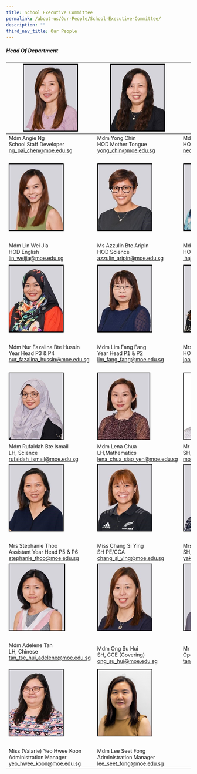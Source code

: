 ```yaml
---
title: School Executive Committee
permalink: /about-us/Our-People/School-Executive-Committee/
description: ""
third_nav_title: Our People
---
```

##### Head Of Department

|<img style="width:146px; height:180px; border:2px double black" src="/images/About%20Us/Our%20People/School%20Exec%20Committee/S1.jpg"> | <img style="border:2px double black; width:146px; height:180px" src="/images/About%20Us/Our%20People/School%20Exec%20Committee/S2.jpg">|<img style="border:2px double black;  width:145px; height:180px;" src="/images/About%20Us/Our%20People/School%20Exec%20Committee/S3.jpg"> |
| -------- | -------- | -------- |
| Mdm Angie Ng<br> School Staff Developer <br><a href="mailto:ng_pai_chen" target="_blank">ng_pai_chen@moe.edu.sg </a>| Mdm Yong Chin <br> HOD Mother Tongue<br><a href="mailto:yong_chin@moe.edu.sg" target="_blank">yong_chin@moe.edu.sg</a> | Mdm Neo Bee Leng<br> HOD Mathematics <br><a href="mailto:neo_bee_leng@moe.edu.sg" target="_blank"> neo_bee_leng@moe.edu.sg </a>| 
|  |  |  |
| <img style="border:2px double black; width:146px; height:180px" src="/images/About%20Us/Our%20People/School%20Exec%20Committee/S4.jpg"> | <img style="border:2px double black; width:146px; height:180px;" src="/images/About%20Us/Our%20People/School%20Exec%20Committee/S5.jpg"> | <img style="border:2px double black; width:146px; height:180px;" src="/images/About%20Us/Our%20People/School%20Exec%20Committee/S7.jpg"> |
|  |  |  |
|  Mdm Lin Wei Jia <br> HOD English <br><a href="mailto:lin_weijia@moe.edu.sg" target="_blank">lin_weijia@moe.edu.sg</a> |  Ms Azzulin Bte Aripin <br> HOD Science <br><a href="mailto:azzulin_aripin@moe.edu.sg" target="_blank"> azzulin_aripin@moe.edu.sg</a>| Mdm Hajerah Beevi<br> HOD Student Management <br><a href="mailto:hajerah_beevi_kutus@moe.edu.sg" target="_blank"> hajerah_beevi_kutus@moe.edu.sg</a> |
| | |
| <img style="border:2px double black; width:146px; height:180px;" src="/images/About%20Us/Our%20People/School%20Exec%20Committee/S8.jpg"> | <img style="border:2px double black; width:146px; height:180px;" src="/images/About%20Us/Our%20People/School%20Exec%20Committee/S9.jpg"> | <img style="border:2px double black; width:146px; height:180px;" src="/images/About%20Us/Our%20People/School%20Exec%20Committee/S10.jpg"> |
|  |  |  |
| Mdm Nur Fazalina Bte Hussin <br> Year Head P3 & P4 <br><a href="mailto:nur_fazalina_hussin@moe.edu.sg" target="_blank">nur_fazalina_hussin@moe.edu.sg </a>|  Mdm Lim Fang Fang <br> Year Head P1 & P2 <br><a href="mailto:lim_fang_fang@moe.edu.sg" target="_blank">lim_fang_fang@moe.edu.sg</a> | Mrs Joanna Wong<br> HOD PE & CCA <br><a href="mailto:joanna_teo_wei-jin@moe.edu.sg " target="_blank">joanna_teo_wei-jin@moe.edu.sg</a>
|  |  |  |
| <img style="border:2px double black; width:146px; height:180px;" src="/images/About%20Us/Our%20People/School%20Exec%20Committee/S11.jpg"> | <img style="border:2px double black; width:140px; height:180px" src="/images/About%20Us/Our%20People/School%20Exec%20Committee/S12.jpg"> | <img style="border:2px double black; width:146px; height:180px;" src="/images/About%20Us/Our%20People/School%20Exec%20Committee/S13.jpg"> |
|  Mdm Rufaidah Bte Ismail <br> LH, Science <br> <a href="mailto:rufaidah_ismail@moe.edu.sg" target="_blank">rufaidah_ismail@moe.edu.sg </a>| Mdm Lena Chua <br> LH,Mathematics <a href="mailto:lena_chua_siao_yen@moe.edu.sg" target="_blank">lena_chua_siao_yen@moe.edu.sg</a> | Mr Mohd Fazlee Bin Sabari <br> SH, English <br><a href="mailto:mohamed_fazlee_sabari@moe.edu.sg" target="_blank">mohamed_fazlee_sabari@moe.edu.sg</a>
| <img style="border:2px double black; width:146px; height:180px;" src="/images/About%20Us/Our%20People/School%20Exec%20Committee/S14.jpg"> | <img style="border:2px double black;  width:146px; height:180px;" src="/images/About%20Us/Our%20People/School%20Exec%20Committee/S15.jpg"> | <img style="border:2px double black; width:155px; height:180px;" src="/images/About%20Us/Our%20People/School%20Exec%20Committee/S16.jpg"> |
|  |  |  |
| Mrs Stephanie Thoo <br> Assistant Year Head P5 & P6 <br><a href="mailto:stephanie_thoo@moe.edu.sg" target="_blank"> stephanie_thoo@moe.edu.sg </a>| Miss Chang Si Ying <br> SH PE/CCA <br><a href="mailto:chang_si_ying@moe.edu.sg" target="_blank">chang_si_ying@moe.edu.sg </a>| Mrs Seetoh-Yak Hui Hwa <br> SH, ICT<br><a href="mailto:yak_hui_hwa@moe.edu.sg" target="_blank">yak_hui_hwa@moe.edu.sg</a> |
| <img style="border:2px double black; width:150px; height:180px;" src="/images/About%20Us/Our%20People/School%20Exec%20Committee/S17.jpg"> | <img style="border:2px double black; width:146px; height:180px;" src="/images/About%20Us/Our%20People/School%20Exec%20Committee/S18.jpg"> | <img style="border:2px double black; width:146px; height:180px;" src="/images/About%20Us/Our%20People/School%20Exec%20Committee/S19.jpg"> |
|  |  |  |
|  Mdm Adelene Tan<br> LH, Chinese <br><a href="mailto:tan_tse_hui_adelene@moe.edu.sg">tan_tse_hui_adelene@moe.edu.sg</a>    | Mdm Ong Su Hui <br> SH, CCE (Covering)<br><a href="mailto:ong_su_hui@moe.edu.sg">ong_su_hui@moe.edu.sg |  Mr Tan Chin Hong<br> Operations Manager <br><a href="mailto:tan_chin_hong_a@moe.edu.sg" target="_blank">tan_chin_hong_a@moe.edu.sg</a> |
| <img style="border:2px double black; width:146px; height:180px" src="/images/About%20Us/Our%20People/School%20Exec%20Committee/S20.jpg"> | <img style="border:2px double black; width:146px; height: 180px;" src="/images/About%20Us/Our%20People/Executive%20and%20Admin%20Staff/Seet%20Fong_FINAL.jpg"> | 
|  |  |  |
| Miss (Valarie) Yeo Hwee Koon<br> Administration Manager <br><a href="mailto:yeo_hwee_koon@moe.edu.sg">yeo_hwee_koon@moe.edu.sg </a>| Mdm Lee Seet Fong <br> Administration Manager <br> <a href="mailto:lee_seet_fong@moe.edu.sg">lee_seet_fong@moe.edu.sg</a>  |